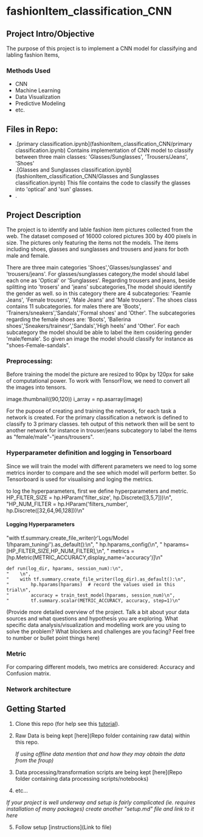 # fashionItem_classification_CNN


## Project Intro/Objective
The purpose of this project is to implement a CNN model for classifying and labling fashion Items,

### Methods Used
* CNN
* Machine Learning
* Data Visualization
* Predictive Modeling
* etc.


## Files in Repo:
* .[primary classification.ipynb](fashionItem_classification_CNN/primary classification.ipynb) Contains implementation of CNN model to classify between three main classes: 'Glasses/Sunglasses', 'Trousers/Jeans', 'Shoes'
* .[Glasses and Sunglasses classification.ipynb](fashionItem_classification_CNN/Glasses and Sunglasses classification.ipynb) This file contains the code to classify the glasses into 'optical' and 'sun' glasses.
* .[]()


## Project Description
The project is to  identify and lable fashion item pictures collected from the web. The dataset composed of 16000 colored pictures 300 by 400 pixels in size. The pictures only featuring the items not the models. The items including shoes, glasses and sunglasses and trousers and jeans for both male and female.

There are three main categories 'Shoes','Glasses/sunglasses' and 'trousers/jeans'. For glasses/sunglasses category,the model should label each one as 'Optical' or 'Sunglasses'. Regarding trousers and jeans, beside splitting into 'trosers' and 'jeans' subcategories,The model should identify the gender as well. so in this category there are 4 subcategories: 'Feamle Jeans', 'Female trousers', 'Male Jeans' and 'Male trousers'. The shoes class contains 11 subcategories. for males there are 'Boots', 'Trainers/sneakers','Sandals','Formal shoes' and 'Other'. The subcategories regarding the female shoes are: 'Boots', 'Ballerina shoes','Sneakers/trainesr','Sandals','High heels' and 'Other'. For each subcategory the model should be able to label the item cosidering gender 'male/female'. So given an image the model should classify for instance as "shoes-Female-sandals". 

### Preprocessing:
Before training the model the picture are resized to 90px by 120px for sake of computational power. To work with TensorFlow, we need to convert all the images into tensors.

image.thumbnail((90,120))
i_array = np.asarray(image)


For the pupose of creating and training the network, for each task a network is created. For the primary classification a network is defined to classify to 3 primary classes. teh output of this network then will be sent to another network for instance in trouser/jeans subcategory to label the items as "female/male"-"jeans/trousers".

### Hyperparameter definition and logging in Tensorboard
Since we will train the model with different parameters we need to log some metrics inorder to compare and the see which model will perform better. So Tensorboard is used for visualising and loging the metrics.


to log the hyperparameters, first we define hyperparameters and metric.
HP_FILTER_SIZE = hp.HParam('filter_size', hp.Discrete([3,5,7]))\n",
    "HP_NUM_FILTER = hp.HParam('filters_number', hp.Discrete([32,64,96,128]))\n"
#### Logging Hyperparameters   
"with tf.summary.create_file_writer(r'Logs/Model 1/hparam_tuning/').as_default():\n",
    "    hp.hparams_config(\n",
    "        hparams= [HP_FILTER_SIZE,HP_NUM_FILTER],\n",
    "        metrics = [hp.Metric(METRIC_ACCURACY,display_name='accuracy')]\n"
    
    def run(log_dir, hparams, session_num):\n",
    "    \n",
    "    with tf.summary.create_file_writer(log_dir).as_default():\n",
    "        hp.hparams(hparams)  # record the values used in this trial\n",
    "        accuracy = train_test_model(hparams, session_num)\n",
    "        tf.summary.scalar(METRIC_ACCURACY, accuracy, step=1)\n"
   
(Provide more detailed overview of the project.  Talk a bit about your data sources and what questions and hypothesis you are exploring. What specific data analysis/visualization and modelling work are you using to solve the problem? What blockers and challenges are you facing?  Feel free to number or bullet point things here)

### Metric
For comparing different models, two metrics are considered: Accuracy and Confusion matrix.

### Network architecture



## Getting Started

1. Clone this repo (for help see this [tutorial](https://help.github.com/articles/cloning-a-repository/)).
2. Raw Data is being kept [here](Repo folder containing raw data) within this repo.

    *If using offline data mention that and how they may obtain the data from the froup)*
    
3. Data processing/transformation scripts are being kept [here](Repo folder containing data processing scripts/notebooks)
4. etc...

*If your project is well underway and setup is fairly complicated (ie. requires installation of many packages) create another "setup.md" file and link to it here*  

5. Follow setup [instructions](Link to file)




